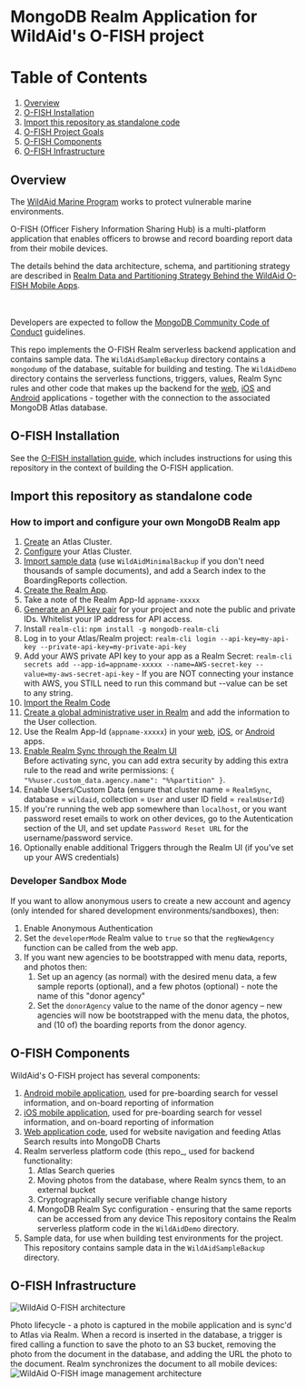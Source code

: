 # MongoDB Realm Application for WildAid's O-FISH project

# Table of Contents
1. [Overview](#overview)
1. [O-FISH Installation](#O-FISHinstall)
1. [Import this repository as standalone code](#standalone)
1. [O-FISH Project Goals](#goals)
1. [O-FISH Components](#components)
1. [O-FISH Infrastructure](#infrastructure)

## Overview
The [WildAid Marine Program](https://marine.wildaid.org/) works to protect vulnerable marine environments.

O-FISH (Officer Fishery Information Sharing Hub) is a multi-platform application that enables officers to browse and record boarding report data from their mobile devices.

The details behind the data architecture, schema, and partitioning strategy are described in [Realm Data and Partitioning Strategy Behind the WildAid O-FISH Mobile Apps](https://developer.mongodb.com/how-to/realm-data-architecture-ofish-app).

<BR><BR>Developers are expected to follow the <A HREF="https://www.mongodb.com/community-code-of-conduct">MongoDB Community Code of Conduct</A> guidelines.

This repo implements the O-FISH Realm serverless backend application and contains sample data. The `WildAidSampleBackup` directory contains a `mongodump` of the database, suitable for building and testing. The `WildAidDemo` directory contains the serverless functions, triggers, values, Realm Sync rules and other code that makes up the backend for the [web](https://github.com/WildAid/o-fish-web), [iOS](https://github.com/WildAid/o-fish-ios) and [Android](https://github.com/WildAid/o-fish-android) applications - together with the connection to the associated MongoDB Atlas database.


## <A NAME="O-FISHinstall">O-FISH Installation</A>
See the [O-FISH installation guide](https://wildaid.github.io/), which includes instructions for using this repository in the context of building the O-FISH application.

## <A NAME="standalone">Import this repository as standalone code</a>
### How to import and configure your own MongoDB Realm app

1. [Create](https://wildaid.github.io/foundation/2020/06/09/Atlas-Database.html) an Atlas Cluster.
1. [Configure](https://wildaid.github.io/foundation/2020/06/09/Atlas-Database-config.html) your Atlas Cluster.
1. [Import sample data](https://wildaid.github.io/foundation/2020/06/09/Data-Import.html) (use `WildAidMinimalBackup` if you don't need thousands of sample documents), and add a Search index to the BoardingReports collection.
1. [Create the Realm App](https://wildaid.github.io/foundation/2020/06/09/Create-Realm.html).
1. Take a note of the Realm App-Id `appname-xxxxx` 
1. [Generate an API key pair](https://wildaid.github.io/foundation/2020/06/09/Realm-API-Key.html) for your project and note the public and private IDs. Whitelist your IP address for API access.
1. Install `realm-cli`: `npm install -g mongodb-realm-cli`
1. Log in to your Atlas/Realm project: `realm-cli login --api-key=my-api-key --private-api-key=my-private-api-key`
1. Add your AWS private API key to your app as a Realm Secret: `realm-cli secrets add --app-id=appname-xxxxx --name=AWS-secret-key --value=my-aws-secret-api-key` - If you are NOT connecting your instance with AWS, you STILL need to run this command but --value can be set to any string.
1. [Import the Realm Code](https://wildaid.github.io/foundation/2020/06/09/Import-Realm-Code.html)
1. [Create a global administrative user in Realm](https://wildaid.github.io/foundation/2020/06/09/Connect-Realm-With-Data.html) and add the information to the User collection.
1. Use the Realm App-Id (`appname-xxxxx`) in your [web](https://github.com/WildAid/o-fish-web), [iOS](https://github.com/WildAid/o-fish-ios), or [Android](https://github.com/WildAid/o-fish-android) apps.
1. [Enable Realm Sync through the Realm UI](https://wildaid.github.io/web/2020/06/09/Prepare-Web-App.html)<BR>
Before activating sync, you can add extra security by adding this extra rule to the read and write permissions: `{ "%%user.custom_data.agency.name": "%%partition" }`.
1. Enable Users/Custom Data (ensure that cluster name = `RealmSync`, database = `wildaid`, collection = `User` and user ID field = `realmUserId`)
1. If you're running the web app somewhere than `localhost`, or you want password reset emails to work on other devices, go to the Autentication section of the UI, and set update `Password Reset URL` for the username/password service.
1. Optionally enable additional Triggers through the Realm UI (if you've set up your AWS credentials)

### Developer Sandbox Mode

If you want to allow anonymous users to create a new account and agency (only intended for shared development environments/sandboxes), then:
1. Enable Anonymous Authentication
1. Set the `developerMode` Realm value to `true` so that the `regNewAgency` function can be called from the web app.
1. If you want new agencies to be bootstrapped with menu data, reports, and photos then:
   1. Set up an agency (as normal) with the desired menu data, a few sample reports (optional), and a few photos (optional) - note the name of this "donor agency"
   1. Set the `donorAgency` value to the name of the donor agency – new agencies will now be bootstrapped with the menu data, the photos, and (10 of) the boarding reports from the donor agency.

## O-FISH <A NAME="components">Components</A>
WildAid's O-FISH project has several components:
1. [Android mobile application](https://github.com/WildAid/o-fish-android), used for pre-boarding search for vessel information, and on-board reporting of information
1. [iOS mobile application](https://github.com/WildAid/o-fish-ios), used for pre-boarding search for vessel information, and on-board reporting of information
1. [Web application code](https://github.com/WildAid/o-fish-web), used for website navigation and feeding Atlas Search results into MongoDB Charts
1. Realm serverless platform code (this repo_, used for backend functionality:
   1. Atlas Search queries
   1. Moving photos from the database, where Realm syncs them, to an external bucket
   1. Cryptographically secure verifiable change history
   1. MongoDB Realm Syc configuration - ensuring that the same reports can be accessed from any device
   This repository contains the Realm serverless platform code in the `WildAidDemo` directory.
1. Sample data, for use when building test environments for the project. This repository contains sample data in the `WildAidSampleBackup` directory.

## O-FISH <A NAME="infrastructure">Infrastructure</A>
![WildAid O-FISH architecture](https://webassets.mongodb.com/_com_assets/cms/architecture-zszceknhuo.png)

Photo lifecycle - a photo is captured in the mobile application and is sync'd to Atlas via Realm. When a record is inserted in the database, a trigger is fired calling a function to save the photo to an S3 bucket, removing the photo from the document in the database, and adding the URL the photo to the document. Realm synchronizes the document to all mobile devices:
![WildAid O-FISH image management architecture](https://webassets.mongodb.com/_com_assets/cms/realm-sync-tsolyndigz.gif)

